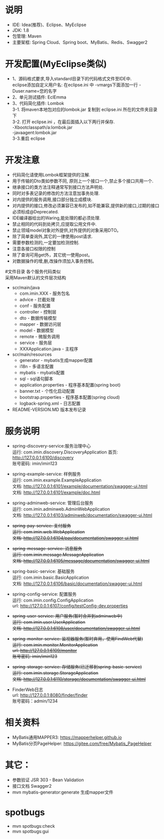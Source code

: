 # 说明
  * IDE: Idea(推荐)、Eclipse、MyEclipse
  * JDK: 1.8
  * 包管理: Maven
  * 主要架框: Spring Cloud、Spring boot、MyBatis、Redis、Swagger2
    
    
# 开发配置(MyEclipse类似) 
  * 1、源码格式要求,导入standard目录下的代码格式文件至IDE中.  
     eclipse添加自定义用户名: 在eclipse.ini 中 -vmargs下面添加一行  -Duser.name=您的名字
  * 2、单元测试插件: EclEmma  
  * 3、代码简化插件: Lombok   
      3-1. 将maven本地包对应的lombok.jar 复制到 eclipse.ini 所在的文件夹目录下   
      3-2. 打开 eclipse.ini ，在最后面插入以下两行并保存.  
           -Xbootclasspath/a:lombok.jar   
           -javaagent:lombok.jar   
      3-3.重启 eclipse
      
      
# 开发注意
* 代码简化请使用Lombok框架提供的注解.
* 用于传输的Dto类如参数不同, 原则上一个接口一个,禁止多个接口共用一个.
* 继承接口的类方法注释通常写到接口方法声明处.
* 同时对多表记录的修改的方法注意加事务处理.
* 对内提供的服务调用,接口部分独立成模块.
* 对内提供的接口,修改必须兼容已发布的,如不能兼容,提供新的接口,过期的接口必须标成@Deprecated.
* IDE编译器给出的Waring,能处理的都必须处理.
* 禁止相同的代码到处拷贝,应提取公用文件中.
* 禁止领域model对象对外提供,对外提供的对象采用DTO。
* 除了简单查询外,其它的一律使用post请求.
* 需要参数检测的,一定要加检测控制.
* 注意各接口权限的控制
* 除了查询可用get外，其它统一使用post。
* 对数据操作的增,删,改操作须加入事务控制。


#文件目录
各个服务代码类似  
采用Maven默认的文件层次结构

* scr/main/java
  * com.imin.XXX - 服务包名
   * advice - 拦截处理
   * conf - 服务配置
   * controller - 控制层
   * dto - 数据传输模型
   * mapper - 数据访问层
   * model - 数据模型
   * remote - 微服务调用
   * service - 服务层 
   * XXXApplication.java - 主程序
* scr/main/resources
  * generator - mybatis生成mapper配置
  * i18n - 多语言配置
  * mybatis - mybatis配置
  * sql - sql语句脚本
  * application.properties - 程序基本配置(spring boot)
  * banner.txt - 个性化启动配置
  * bootstrap.properties - 程序基本配置(spring cloud)
  * logback-spring.xml - 日志配置
* README-VERSION.MD 版本发布记录

       
# 服务说明  

* spring-discovery-service:服务治理中心  
    运行: com.imin.discovery.DiscoveryApplication
    首页: http://127.0.0.1:6100/discovery   
    账号密码: imin/imin123   
    
* spring-example-service: 样例服务  
    运行: com.imin.example.ExampleApplication  
    文档: http://127.0.0.1:6101/example/documentation/swagger-ui.html   
    文档: http://127.0.0.1:6101/example/doc.html   
      
* spring-adminweb-service: 管理后台服务  
    运行: com.imin.adminweb.AdminWebApplication  
    文档: http://127.0.0.1:6103/adminweb/documentation/swagger-ui.html
    
* ~~spring-pay-service: 支付服务~~  
    ~~运行: com.imin.web.WebApplication~~  
    ~~文档: http://127.0.0.1:6104/pay/documentation/swagger-ui.html~~
    
* ~~spring-message-service: 消息服务~~  
    ~~运行: com.imin.message.MessageApplication~~  
    ~~文档: http://127.0.0.1:6105/message/documentation/swagger-ui.html~~
    
* spring-basic-service: 基础服务  
    运行: com.imin.basic.BasicApplication  
    文档: http://127.0.0.1:6106/basic/documentation/swagger-ui.html
    
* spring-config-service: 配置服务  
    运行: com.imin.config.ConfigApplication  
    url: http://127.0.0.1:6107/config/testConfig-dev.properties
    
* ~~spring-user-service: 用户服务(暂时合并到adminweb中)~~  
    ~~运行: com.imin.user.UserApplication~~  
    ~~文档: http://127.0.0.1:6108/user/documentation/swagger-ui.html~~
    
* ~~spring-monitor-service: 监视器服务(暂时弃用，使用FindWeb代替)~~  
    ~~运行: com.imin.monitor.MonitorApplication~~  
    ~~url: http://127.0.0.1:6109/monitor~~   
    ~~账号密码: imin/imin123~~   
    
* ~~spring-storage-service: 存储服务(已迁移到spring-basic-service)~~  
    ~~运行: com.imin.storage.StorageApplication~~  
    ~~文档: http://127.0.0.1:6110/storage/documentation/swagger-ui.html~~   

* FinderWeb日志   
    url: http://127.0.0.1:8080/finder/finder   
    账号密码：admin/1234   
    
    
# 相关资料
  * MyBatis通用MAPPER3: https://mapperhelper.github.io
  * MyBatis分页PageHelper: https://gitee.com/free/Mybatis_PageHelper  


# 其它：
  * 参数验证 JSR 303 - Bean Validation 
  * 接口文档 Swagger2 
  * mvn mybatis-generator:generate 生成mapper文件   
  
  
# spotbugs
  * mvn spotbugs:check
  * mvn spotbugs:gui 
